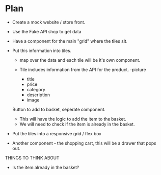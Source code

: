 
# Plan

- Create a mock website / store front. 

- Use the Fake API shop to get data

- Have a component for the main "grid" where the tiles sit. 
- Put this information into tiles. 
    - map over the data and each tile will be it's own component. 

    - Tile includes information from the API for the product. 
        -picture 
        - title
        - price 
        - category 
        - description
        - image

    Button to add to basket, seperate component. 
    - This will have the logic to add the item to the basket. 
    - We will need to check if the item is already in the basket. 


- Put the tiles into a responsive grid / flex box 

- Another component - the shopping cart, this will be a drawer that pops out. 


THINGS TO THINK ABOUT

- Is the item already in the basket? 


